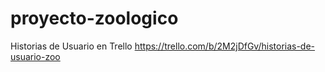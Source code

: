 # proyecto-zoologico
Historias de Usuario en Trello 
https://trello.com/b/2M2jDfGv/historias-de-usuario-zoo
